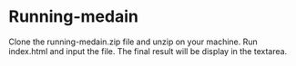 # Running-medain

Clone the running-medain.zip file and unzip on your machine.
Run index.html and input the file.
The final result will be display in the textarea.
